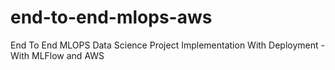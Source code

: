 # end-to-end-mlops-aws
End To End MLOPS Data Science Project Implementation With Deployment -With MLFlow and AWS
